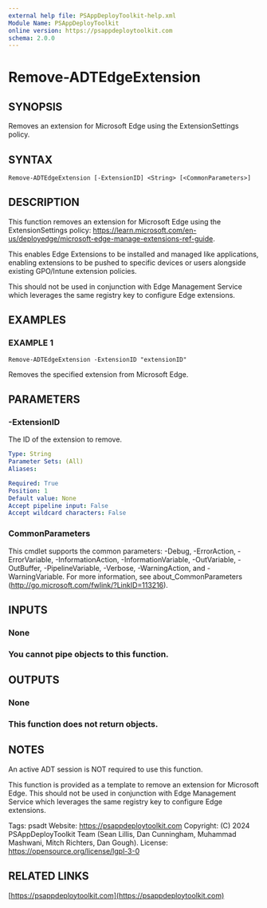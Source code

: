 ```yaml
---
external help file: PSAppDeployToolkit-help.xml
Module Name: PSAppDeployToolkit
online version: https://psappdeploytoolkit.com
schema: 2.0.0
---
```


# Remove-ADTEdgeExtension

## SYNOPSIS
Removes an extension for Microsoft Edge using the ExtensionSettings policy.

## SYNTAX

```
Remove-ADTEdgeExtension [-ExtensionID] <String> [<CommonParameters>]
```

## DESCRIPTION
This function removes an extension for Microsoft Edge using the ExtensionSettings policy: https://learn.microsoft.com/en-us/deployedge/microsoft-edge-manage-extensions-ref-guide.

This enables Edge Extensions to be installed and managed like applications, enabling extensions to be pushed to specific devices or users alongside existing GPO/Intune extension policies.

This should not be used in conjunction with Edge Management Service which leverages the same registry key to configure Edge extensions.

## EXAMPLES

### EXAMPLE 1
```
Remove-ADTEdgeExtension -ExtensionID "extensionID"
```

Removes the specified extension from Microsoft Edge.

## PARAMETERS

### -ExtensionID
The ID of the extension to remove.

```yaml
Type: String
Parameter Sets: (All)
Aliases:

Required: True
Position: 1
Default value: None
Accept pipeline input: False
Accept wildcard characters: False
```

### CommonParameters
This cmdlet supports the common parameters: -Debug, -ErrorAction, -ErrorVariable, -InformationAction, -InformationVariable, -OutVariable, -OutBuffer, -PipelineVariable, -Verbose, -WarningAction, and -WarningVariable.
For more information, see about_CommonParameters (http://go.microsoft.com/fwlink/?LinkID=113216).

## INPUTS

### None
### You cannot pipe objects to this function.
## OUTPUTS

### None
### This function does not return objects.
## NOTES
An active ADT session is NOT required to use this function.

This function is provided as a template to remove an extension for Microsoft Edge.
This should not be used in conjunction with Edge Management Service which leverages the same registry key to configure Edge extensions.

Tags: psadt
Website: https://psappdeploytoolkit.com
Copyright: (C) 2024 PSAppDeployToolkit Team (Sean Lillis, Dan Cunningham, Muhammad Mashwani, Mitch Richters, Dan Gough).
License: https://opensource.org/license/lgpl-3-0

## RELATED LINKS

[https://psappdeploytoolkit.com](https://psappdeploytoolkit.com)
